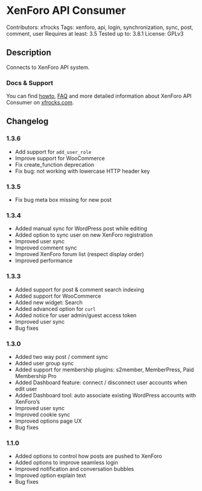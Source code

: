 # XenForo API Consumer
Contributors: xfrocks
Tags: xenforo, api, login, synchronization, sync, post, comment, user
Requires at least: 3.5
Tested up to: 3.8.1
License: GPLv3

## Description

Connects to XenForo API system.

### Docs & Support

You can find [howto](https://xfrocks.com/api-support/threads/177/), [FAQ](https://xfrocks.com/api-support/threads/178/) and more detailed information about XenForo API Consumer on [xfrocks.com](https://xfrocks.com/forums/16/).

## Changelog

### 1.3.6

* Add support for `add_user_role`
* Improve support for WooCommerce
* Fix create_function deprecation
* Fix bug: not working with lowercase HTTP header key

### 1.3.5

* Fix bug meta box missing for new post

### 1.3.4

* Added manual sync for WordPress post while editing
* Added option to sync user on new XenForo registration
* Improved user sync
* Improved comment sync
* Improved XenForo forum list (respect display order)
* Improved performance

### 1.3.3

* Added support for post & comment search indexing
* Added support for WooCommerce
* Added new widget: Search
* Added advanced option for `curl`
* Added notice for user admin/guest access token
* Improved user sync
* Bug fixes

### 1.3.0

* Added two way post / comment sync
* Added user group sync
* Added support for membership plugins: s2member, MemberPress, Paid Membership Pro
* Added Dashboard feature: connect / disconnect user accounts when edit user
* Added Dashboard tool: auto associate existing WordPress accounts with XenForo’s
* Improved user sync
* Improved cookie sync
* Improved options page UX
* Bug fixes

### 1.1.0

* Added options to control how posts are pushed to XenForo
* Added options to improve seamless login
* Improved notification and conversation bubbles
* Improved option explain text
* Bug fixes